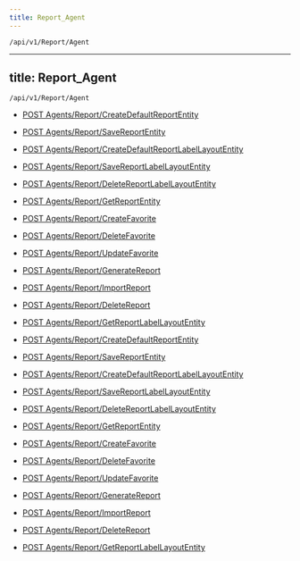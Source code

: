 ```yaml
---
title: Report_Agent
---
```


```http
/api/v1/Report/Agent
```

---

title: Report_Agent
---

```http
/api/v1/Report/Agent
```

* [POST Agents/Report/CreateDefaultReportEntity](v1ReportAgent_CreateDefaultReportEntity.md)

* [POST Agents/Report/SaveReportEntity](v1ReportAgent_SaveReportEntity.md)

* [POST Agents/Report/CreateDefaultReportLabelLayoutEntity](v1ReportAgent_CreateDefaultReportLabelLayoutEntity.md)

* [POST Agents/Report/SaveReportLabelLayoutEntity](v1ReportAgent_SaveReportLabelLayoutEntity.md)

* [POST Agents/Report/DeleteReportLabelLayoutEntity](v1ReportAgent_DeleteReportLabelLayoutEntity.md)

* [POST Agents/Report/GetReportEntity](v1ReportAgent_GetReportEntity.md)

* [POST Agents/Report/CreateFavorite](v1ReportAgent_CreateFavorite.md)

* [POST Agents/Report/DeleteFavorite](v1ReportAgent_DeleteFavorite.md)

* [POST Agents/Report/UpdateFavorite](v1ReportAgent_UpdateFavorite.md)

* [POST Agents/Report/GenerateReport](v1ReportAgent_GenerateReport.md)

* [POST Agents/Report/ImportReport](v1ReportAgent_ImportReport.md)

* [POST Agents/Report/DeleteReport](v1ReportAgent_DeleteReport.md)

* [POST Agents/Report/GetReportLabelLayoutEntity](v1ReportAgent_GetReportLabelLayoutEntity.md)

* [POST Agents/Report/CreateDefaultReportEntity](v1ReportAgent_CreateDefaultReportEntity.md)

* [POST Agents/Report/SaveReportEntity](v1ReportAgent_SaveReportEntity.md)

* [POST Agents/Report/CreateDefaultReportLabelLayoutEntity](v1ReportAgent_CreateDefaultReportLabelLayoutEntity.md)

* [POST Agents/Report/SaveReportLabelLayoutEntity](v1ReportAgent_SaveReportLabelLayoutEntity.md)

* [POST Agents/Report/DeleteReportLabelLayoutEntity](v1ReportAgent_DeleteReportLabelLayoutEntity.md)

* [POST Agents/Report/GetReportEntity](v1ReportAgent_GetReportEntity.md)

* [POST Agents/Report/CreateFavorite](v1ReportAgent_CreateFavorite.md)

* [POST Agents/Report/DeleteFavorite](v1ReportAgent_DeleteFavorite.md)

* [POST Agents/Report/UpdateFavorite](v1ReportAgent_UpdateFavorite.md)

* [POST Agents/Report/GenerateReport](v1ReportAgent_GenerateReport.md)

* [POST Agents/Report/ImportReport](v1ReportAgent_ImportReport.md)

* [POST Agents/Report/DeleteReport](v1ReportAgent_DeleteReport.md)

* [POST Agents/Report/GetReportLabelLayoutEntity](v1ReportAgent_GetReportLabelLayoutEntity.md)

